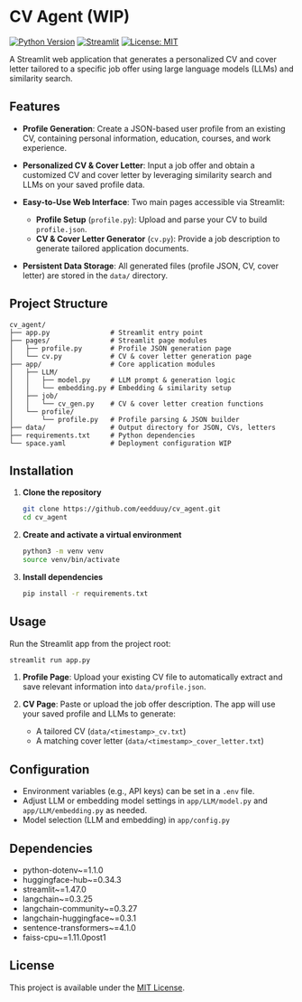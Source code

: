 # CV Agent (WIP)
[![Python Version](https://img.shields.io/badge/python-3.12%2B-blue)](https://www.python.org)
[![Streamlit](https://img.shields.io/badge/streamlit-1.47.0-orange)](https://streamlit.io)
[![License: MIT](https://img.shields.io/badge/license-MIT-green)](LICENSE)

A Streamlit web application that generates a personalized CV and cover letter tailored to a specific job offer using large language models (LLMs) and similarity search.

## Features

* **Profile Generation**: Create a JSON-based user profile from an existing CV, containing personal information, education, courses, and work experience.
* **Personalized CV & Cover Letter**: Input a job offer and obtain a customized CV and cover letter by leveraging similarity search and LLMs on your saved profile data.
* **Easy-to-Use Web Interface**: Two main pages accessible via Streamlit:

  * **Profile Setup** (`profile.py`): Upload and parse your CV to build `profile.json`.
  * **CV & Cover Letter Generator** (`cv.py`): Provide a job description to generate tailored application documents.
* **Persistent Data Storage**: All generated files (profile JSON, CV, cover letter) are stored in the `data/` directory.

## Project Structure

```
cv_agent/
├── app.py               # Streamlit entry point
├── pages/               # Streamlit page modules
│   ├── profile.py       # Profile JSON generation page
│   └── cv.py            # CV & cover letter generation page
├── app/                 # Core application modules
│   ├── LLM/
│   │   ├── model.py     # LLM prompt & generation logic
│   │   └── embedding.py # Embedding & similarity setup
│   ├── job/
│   │   └── cv_gen.py    # CV & cover letter creation functions
│   └── profile/
│       └── profile.py   # Profile parsing & JSON builder
├── data/                # Output directory for JSON, CVs, letters
├── requirements.txt     # Python dependencies
└── space.yaml           # Deployment configuration WIP
```

## Installation

1. **Clone the repository**

   ```bash
   git clone https://github.com/eedduuy/cv_agent.git
   cd cv_agent
   ```

2. **Create and activate a virtual environment**

   ```bash
   python3 -m venv venv
   source venv/bin/activate
   ```

3. **Install dependencies**

   ```bash
   pip install -r requirements.txt
   ```

## Usage

Run the Streamlit app from the project root:

```bash
streamlit run app.py
```

1. **Profile Page**: Upload your existing CV file to automatically extract and save relevant information into `data/profile.json`.
2. **CV Page**: Paste or upload the job offer description. The app will use your saved profile and LLMs to generate:

   * A tailored CV (`data/<timestamp>_cv.txt`)
   * A matching cover letter (`data/<timestamp>_cover_letter.txt`)

## Configuration

* Environment variables (e.g., API keys) can be set in a `.env` file.
* Adjust LLM or embedding model settings in `app/LLM/model.py` and `app/LLM/embedding.py` as needed.
* Model selection (LLM and embedding) in `app/config.py`

## Dependencies

* python-dotenv\~=1.1.0
* huggingface-hub\~=0.34.3
* streamlit\~=1.47.0
* langchain\~=0.3.25
* langchain-community\~=0.3.27
* langchain-huggingface\~=0.3.1
* sentence-transformers\~=4.1.0
* faiss-cpu\~=1.11.0post1

## License

This project is available under the [MIT License](LICENSE).



